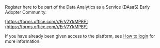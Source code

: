 Register here to be part of the Data Analytics as a Service (DAaaS) Early Adopter Community:
 
[https://forms.office.com/r/ErV7YkMPBF](https://forms.office.com/r/ErV7YkMPBF)

If you have already been given access to the platform, see [How to login](Login.md) for more information.

